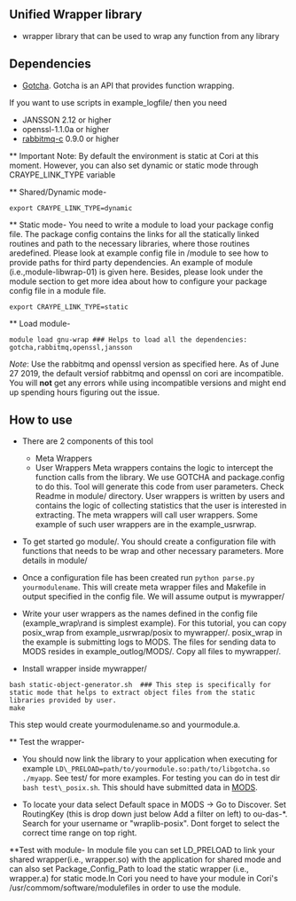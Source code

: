 ## Unified Wrapper library
* wrapper library that can be used to wrap any function from any library

## Dependencies
* [Gotcha](https://gotcha.readthedocs.io/en/latest/#). Gotcha is an API that provides function wrapping.

If you want to use scripts in example\_logfile/ then you need

* JANSSON 2.12 or higher
* openssl-1.1.0a or higher 
* [rabbitmq-c](https://github.com/alanxz/rabbitmq-c) 0.9.0 or higher 


** Important Note: By default the environment is static at Cori at this moment. However,  you can also set dynamic or static mode through CRAYPE_LINK_TYPE variable

** Shared/Dynamic mode-
```
export CRAYPE_LINK_TYPE=dynamic
```

** Static mode-
You need to write a module to load your package config file. The package config contains the links for all the statically linked routines and path to the necessary libraries, where those routines aredefined. Please look at example config file in /module to see how to provide paths for third party dependencies. An example of module (i.e.,module-libwrap-01) is given here. Besides, please look under the module section to get more idea about how to configure your package config file in a module file.
```
export CRAYPE_LINK_TYPE=static

```
** Load module-
```
module load gnu-wrap ### Helps to load all the dependencies: gotcha,rabbitmq,openssl,jansson
```


*Note*: Use the rabbitmq and openssl version as specified here. As of June 27 2019, the default versiof rabbitmq and openssl on cori are incompatible. You will **not** get any errors while using incompatible versions and might end up spending hours figuring out the issue. 
  

## How to use
* There are 2 components of this tool
	- Meta Wrappers
	- User Wrappers
Meta wrappers contains the logic to intercept the function calls from the library. We use GOTCHA and package.config to do this. Tool will generate this code from user parameters. Check Readme in module/ directory. User wrappers is written by users and contains the logic of collecting statistics that the user is interested in extracting. The meta wrappers will call user wrappers. Some example of such user wrappers are in the example\_usrwrap. 

* To get started go module/. You should create a configuration file with functions that needs to be wrap and other necessary parameters. More details in module/

* Once a configuration file has been created run ``python parse.py yourmodulename``. This will create meta wrapper files and Makefile in output specified in the config file. We will assume output is mywrapper/ 

* Write your user wrappers as the names defined in the config file (example\_wrap\rand is simplest example). For this tutorial, you can copy posix\_wrap from example\_usrwrap/posix to mywrapper/. posix\_wrap in the example is submitting logs to MODS. The files for sending data to MODS resides in example\_outlog/MODS/. Copy all files to mywrapper/. 

* Install wrapper inside mywrapper/
```
bash static-object-generator.sh  ### This step is specifically for static mode that helps to extract object files from the static libraries provided by user.
make 
```

This step would create yourmodulename.so and yourmodule.a. 

** Test the wrapper-
* You should now link the library to your application when executing for example `LD\_PRELOAD=path/to/yourmodule.so:path/to/libgotcha.so ./myapp`. See test/ for more examples. For testing you can do in test dir `bash test\_posix.sh`. This should have submitted data in [MODS](https://kb.nersc.gov). 

* To locate your data select Default space in MODS -> Go to Discover. Set RoutingKey (this is drop down just below Add a filter on left) to ou-das-\*. Search for your username or "wraplib-posix". Dont forget to select the correct time range on top right.

**Test with module- In module file you can set LD_PRELOAD to link your shared wrapper(i.e., wrapper.so) with the application for shared mode and can also set Package_Config_Path to load the static wrapper (i.e., wrapper.a) for static mode.In Cori you need to have your module in Cori's /usr/commom/software/modulefiles in order to use the module.


